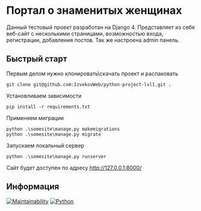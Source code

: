 # Портал о знаменитых женщинах

Данный тестовый проект разработан на Django 4. 
Представляет из себя веб-сайт с несколькими страницами, 
возможностью входа, регистрации, добавления постов.
Так же настроена admin панель.

## Быстрый старт

Первым делом нужно клонировать\скачать проект и распаковать

    git clone git@github.com:IzvekovWeb/python-project-lvl1.git .

Установливаем зависимости

    pip install -r requirements.txt

Применяем миграции

    python .\somesite\manage.py makemigrations
    python .\somesite\manage.py migrate

Запускаем локальный сервер

    python .\somesite\manage.py runserver

Сайт будет доступен по адресу http://127.0.0.1:8000/

## Информация

[![Maintainability](https://api.codeclimate.com/v1/badges/083af5581ea7e0eb2f9a/maintainability)](https://codeclimate.com/github/IzvekovWeb/Django_Study-FW/maintainability)
[![Python](https://img.shields.io/badge/python-%3E%3D3.8-brightgreen)](https://img.shields.io/badge/python-%3E%3D3.8-brightgreen)